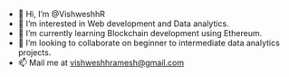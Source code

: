 - 👋 Hi, I’m @VishweshhR
- 👀 I’m interested in Web development and Data analytics.
- 🌱 I’m currently learning Blockchain development using Ethereum.
- 💞️ I’m looking to collaborate on beginner to intermediate data analytics projects.
- 📫 Mail me at vishweshhramesh@gmail.com
